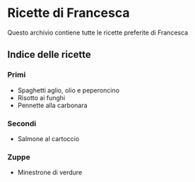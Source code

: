 # Ricette di Francesca

Questo archivio contiene tutte le ricette preferite di Francesca

## Indice delle ricette

### Primi

* Spaghetti aglio, olio e peperoncino
* Risotto ai funghi
* Pennette alla carbonara

### Secondi

* Salmone al cartoccio

### Zuppe

* Minestrone di verdure


